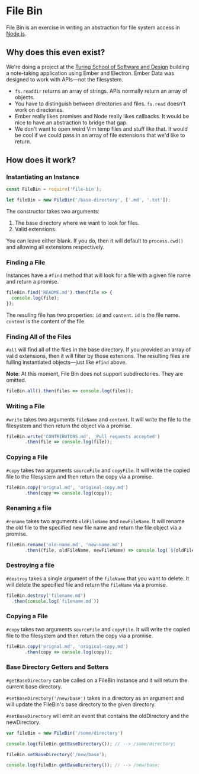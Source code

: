 # File Bin

File Bin is an exercise in writing an abstraction for file system access in [Node.js].

[Node.js]: http://nodejs.org

## Why does this even exist?

We're doing a project at the [Turing School of Software and Design][turing] building a note-taking application using Ember and Electron. Ember Data was designed to work with APIs—not the filesystem.

- `fs.readdir` returns an array of strings. APIs normally return an array of objects.
- You have to distinguish between directories and files. `fs.read` doesn't work on directories.
- Ember really likes promises and Node really likes callbacks. It would be nice to have an abstraction to bridge that gap.
- We don't want to open weird Vim temp files and stuff like that. It would be cool if we could pass in an array of file extensions that we'd like to return.

[turing]: http://turing.io

## How does it work?

### Instantiating an Instance

```js
const FileBin = require('file-bin');

let fileBin = new FileBin('/base-directory', ['.md', '.txt']);
```

The constructor takes two arguments:

1. The base directory where we want to look for files.
2. Valid extensions.

You can leave either blank. If you do, then it will default to `process.cwd()` and allowing all extensions respectively.

### Finding a File

Instances have a `#find` method that will look for a file with a given file name and return a promise.

```js
fileBin.find('README.md').then(file => {
  console.log(file);
});
```

The resuling file has two properties: `id` and `content`. `id` is the file name. `content` is the content of the file.

### Finding All of the Files

`#all` will find all of the files in the base directory. If you provided an array of valid extensions, then it will filter by those extenions. The resulting files are fulling instantiated objects—just like `#find` above.

**Note**: At this moment, File Bin does not support subdirectories. They are omitted.

```js
fileBin.all().then(files => console.log(files));
```

### Writing a File

`#write` takes two arguments `fileName` and `content`. It will write the file to the filesystem and then return the object via a promise.

```js
fileBin.write('CONTRIBUTORS.md', 'Pull requests accepted')
       .then(file => console.log(file));
```

### Copying a File

`#copy` takes two arguments `sourceFile` and `copyFile`. It will write the copied file to the filesystem and then return the copy via a promise.

```js
fileBin.copy('orignal.md', 'original-copy.md')
       .then(copy => console.log(copy));
```

### Renaming a file

`#rename` takes two arguments `oldFileName` and `newFileName`. It will rename the old file to the specified new file name and return the file object via a promise.

```js
fileBin.rename('old-name.md', 'new-name.md')
       .then((file, oldFileName, newFileName) => console.log(`${oldFileName} was successfully renamed to ${newFileName}.`)
```

### Destroying a file

`#destroy` takes a single argument of the `fileName` that you want to delete. It will delete the specified file and return the `fileName` via a promise.

```js
fileBin.destroy('filename.md')
  .then(console.log(`filename.md`))
```

### Copying a File

`#copy` takes two arguments `sourceFile` and `copyFile`. It will write the copied file to the filesystem and then return the copy via a promise.

```js
fileBin.copy('orignal.md', 'original-copy.md')
       .then(copy => console.log(copy));
```

### Base Directory Getters and Setters

`#getBaseDirectory` can be called on a FileBin instance and it will return the current base directory.

`#setBaseDirectory('/new/base')` takes in a directory as an argument and will update the FileBin's base directory to the given directory.

`#setBaseDirectory` will emit an event that contains the oldDirectory and the newDirectory.

```js
var fileBin = new FileBin('/some/directory')

console.log(fileBin.getBaseDirectory()); // --> /some/directory;

fileBin.setBaseDirectory('/new/base');

console.log(fileBin.getBaseDirectory()); // --> /new/base;
```
